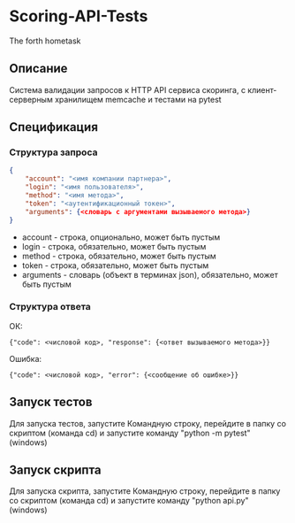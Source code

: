# Scoring-API-Tests
The forth hometask

## Описание

Cистема валидации запросов к HTTP API сервиса скоринга, с клиент-серверным хранилищем memcache и тестами на pytest

## Спецификация

### Структура запроса

```json
{
    "account": "<имя компании партнера>", 
    "login": "<имя пользователя>", 
    "method": "<имя метода>", 
    "token": "<аутентификационный токен>", 
    "arguments": {<словарь с аргументами вызываемого метода>}
}
```
- account - строка, опционально, может быть пустым
- login - строка, обязательно, может быть пустым
- method - строка, обязательно, может быть пустым
- token - строка, обязательно, может быть пустым
- arguments - словарь (объект в терминах json), обязательно, может быть пустым

### Структура ответа

ОК:

```
{"code": <числовой код>, "response": {<ответ вызываемого метода>}}
```

Ошибка:
```
{"code": <числовой код>, "error": {<сообщение об ошибке>}}
```

## Запуск тестов

Для запуска тестов, запустите Командную строку, перейдите в папку со скриптом (команда cd) и запустите команду "python -m pytest" (windows)

## Запуск скрипта

Для запуска скрипта, запустите Командную строку, перейдите в папку со скриптом (команда cd) и запустите команду "python api.py" (windows)
